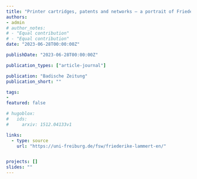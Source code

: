 ```yaml
---
title: "Printer cartridges, patents and networks – a portrait of Friederike Lammert"
authors:
- admin
# author_notes:
# - "Equal contribution"
# - "Equal contribution"
date: "2023-06-28T00:00:00Z"

publishDate: "2023-06-28T00:00:00Z"

publication_types: ["article-journal"]

publication: "Badische Zeitung"
publication_short: ""

tags:
- 
featured: false

# hugoblox:
#   ids:
#     arxiv: 1512.04133v1

links:
  - type: source
    url: "https://uni-freiburg.de/fsw/friederike-lammert-en/"


projects: []
slides: ""
---
```

